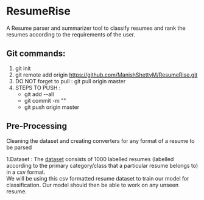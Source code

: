 # ResumeRise
  A Resume parser and summarizer tool to classify resumes and rank the resumes according to the requirements of the user.
  
  
  
  ## Git commands:
  1. git init
  2. git remote add origin https://github.com/ManishShettyM/ResumeRise.git 
  3. DO NOT forget to pull :  git pull origin master
  4. STEPS TO PUSH :
      * git add --all
      * git commit -m "<message>"
      * git push origin master
  
  ## Pre-Processing
  Cleaning the dataset and creating converters for any format of a resume to be parsed
  
  1.Dataset :
    The [dataset](https://www.kaggle.com/iammhaseeb/resumes-dataset-with-labels) consists of 1000 labelled resumes (labelled according to the primary category/class that a particular resume belongs to) in a csv format.<br>We will be using this csv formatted resume dataset to train our model for classification. Our model should then be able to work on any unseen resume.



